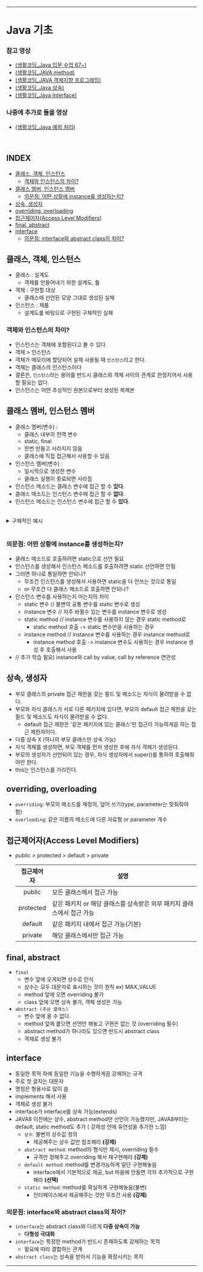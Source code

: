 ___
# Java 기초

### 참고 영상
- [(생활코딩_Java 입문 수업 67~)](https://www.youtube.com/playlist?list=PLuHgQVnccGMCeAy-2-llhw3nWoQKUvQck)
- [(생활코딩_JAVA method)](https://www.youtube.com/playlist?list=PLuHgQVnccGMDkdt3N9tT0aZPZx5-Ri2jo)
- [(생활코딩_JAVA 객체지향 프로그래밍)](https://www.youtube.com/playlist?list=PLuHgQVnccGMAb-e41kXPSIpmoz1RvHyN4)
- [(생활코딩_Java 상속)](https://www.youtube.com/playlist?list=PLuHgQVnccGMA1bRSk_SZrXMngx5iq03cc)
- [(생활코딩_Java Interface)](https://www.youtube.com/playlist?list=PLuHgQVnccGMDiv-rCwlN-YjLKWR6-SBbM)

### 나중에 추가로 들을 영상
- [(생활코딩_Java 예외 처리)](https://www.youtube.com/playlist?list=PLuHgQVnccGMCrFJLxpjhE0N5tvOVxJuVB)
<br/>

## INDEX
  - [클래스, 객체, 인스턴스](#클래스-객체-인스턴스)
    - [객체와 인스턴스의 차이?](#객체와-인스턴스의-차이)
  - [클래스 멤버, 인스턴스 멤버](#클래스-멤버-인스턴스-멤버)
    - [의문점: 어떤 상황에 instance를 생성하는지?](#의문점-어떤-상황에-instance를-생성하는지)
  - [상속, 생성자](#상속-생성자)
  - [overriding, overloading](#overriding-overloading)
  - [접근제어자(Access Level Modifiers)](#접근제어자access-level-modifiers)
  - [final, abstract](#final-abstract)
  - [interface](#interface)
    - [의문점: interface와 abstract class의 차이?](#의문점-interface와-abstract-class의-차이)
##

## 클래스, 객체, 인스턴스
- 클래스 : 설계도
  - 객체를 만들어내기 위한 설계도, 틀
- 객체 : 구현할 대상
  - 클래스에 선언된 모양 그대로 생성된 실체
- 인스턴스 : 제품
  - 설계도를 바탕으로 구현된 구체적인 실체

### 객체와 인스턴스의 차이?
- 인스턴스는 객체에 포함된다고 볼 수 있다.
- 객체 > 인스턴스
- 객체가 메모리에 할당되어 실제 사용될 때 `인스턴스`라고 한다.
- 객체는 클래스의 인스턴스이다
- 결론은, `인스턴스`라는 용어를 반드시 클래스와 객체 사이의 관계로 한정지어서 사용할 필요는 없다.
- 인스턴스는 어떤 추상적인 원본으로부터 생성된 복제본
##

## 클래스 멤버, 인스턴스 멤버
- 클래스 멤버(변수) :
  - 클래스 내부의 전역 변수
  - static, final
  - 한번 만들고 사라지지 않음
  - 클래스에 직접 접근해서 사용할 수 있음
- 인스턴스 멤버(변수) :
  - 일시적으로 생성한 변수
  - 클래스 실행이 종료되면 사라짐
- 인스턴스 메소드는 클래스 변수에 접근 할 수 **있다**.
- 클래스 메소드는 인스턴스 변수에 접근 할 수 **없다**.
- 인스턴스 메소드는 인스턴스 변수에 접근 할 수 **있다**.
<br>

<details>
<summary>구체적인 예시</summary>
<div markdown="1">

```java
class C1{
    static int static_variable = 1;
    int instance_variable = 2;

    static void static_static(){
        System.out.println(static_variable);
    }

    static void static_instance(){
        // 클래스 메소드에서는 인스턴스 변수에 접근 할 수 없다. 
        System.out.println(instance_variable);
    }
    
    void instance_static(){
        // 인스턴스 메소드에서는 클래스 변수에 접근 할 수 있다.
        System.out.println(static_variable);
    }

    void instance_instance(){        
        System.out.println(instance_variable);
    }
}

public class ClassMemberDemo {  
    public static void main(String[] args) {
        C1 c = new C1();

        // 인스턴스를 이용해서 정적 메소드에 접근 -> 성공
        // 인스턴스 메소드가 정적 변수에 접근 -> 성공
        c.static_static();

        // 인스턴스를 이용해서 정적 메소드에 접근 -> 성공
        // 정적 메소드가 인스턴스 변수에 접근 -> 실패
        c.static_instance();

        // 인스턴스를 이용해서 인스턴스 메소드에 접근 -> 성공
        // 인스턴스 메소드가 클래스 변수에 접근 -> 성공
        c.instance_static();

        // 인스턴스를 이용해서 인스턴스 메소드에 접근 -> 성공 
        // 인스턴스 메소드가 인스턴스 변수에 접근 -> 성공
        c.instance_instance();

        // 클래스를 이용해서 클래스 메소드에 접근 -> 성공
        // 클래스 메소드가 클래스 변수에 접근 -> 성공
        C1.static_static();

        // 클래스를 이용해서 클래스 메소드에 접근 -> 성공
        // 클래스 메소드가 인스턴스 변수에 접근 -> 실패
        C1.static_instance();

        // 클래스를 이용해서 인스턴스 메소드에 접근 -> 실패
        C1.instance_static();

        // 클래스를 이용해서 인스턴스 메소드에 접근 -> 실패
        C1.instance_instance();
    }
}
```

</div>
</details>
<br>

### 의문점: 어떤 상황에 instance를 생성하는지?
- 클래스 메소드로 호출하려면 static으로 선언 필요
- 인스턴스를 생성해서 인스턴스 메소드를 호출하려면 static 선언하면 안됨
- 그러면 하나로 통일하면 안되나?
  - 무조건 인스턴스를 생성해서 사용하면 static을 다 안쓰는 것으로 통일
  - or 무조건 다 클래스 메소드로 호출하면 안되나?
- 인스턴스 변수를 사용하는지 마는지의 차이
  - static 변수 // 불변의 공통 변수를 static 변수로 생성
  - instance 변수 // 자주 바뀔수 있는 변수를 instance 변수로 생성
  - static method // instance 변수를 사용하지 않는 경우 static method로
    - static method 호출 -> static 변수만을 사용하는 경우
  - instance method // instance 변수를 사용하는 경우 instance method로
    - instance method 호출 -> instance 변수도 사용하는 경우 instance 생성 후 호출해서 사용
- // 추가 학습 필요) instance와 call by value, call by reference 연관성
##

## 상속, 생성자
- 부모 클래스의 private 접근 제한을 갖는 필드 및 메소드는 자식이 물려받을 수 없다.
- 부모와 자식 클래스가 서로 다른 패키지에 있다면, 부모의 default 접근 제한을 갖는 필드 및 메소드도 자식이 물려받을 수 없다.
  - default 접근 제한은 '같은 패키지에 있는 클래스'만 접근이 가능하게끔 하는 접근 제한자이다.
- 다중 상속 X (하나의 부모 클래스만 상속 가능)
- 자식 객체를 생성하면, 부모 객체를 먼저 생성한 후에 자식 객체가 생성된다.
- 부모의 생성자가 선언되어 있는 경우, 자식 생성자에서 super()를 통하여 호출해줘야만 한다.
- this는 인스턴스를 가리킨다.
##

## overriding, overloading
- `overriding`: 부모의 메소드를 재정의, 덮어 쓰기(type, parameter는 맞춰줘야 함)
- `overloading`: 같은 이름의 메소드에 다른 자료형 or parameter 개수
##

## 접근제어자(Access Level Modifiers)
- public > protected > default > private

  |접근제어자|설명|
  |:--------:|----|
  |public    |모든 클래스에서 접근 가능|
  |protected |같은 패키지 or 해당 클래스를 상속받은 외부 패키지 클래스에서 접근 가능|
  |default   |같은 패키지 내에서 접근 가능(기본)|
  |private   |해당 클래스에서만 접근 가능|
##

## final, abstract
- `final`
  - 변수 앞에 오게되면 상수로 인식
  - 상수는 모두 대문자로 표시하는 것이 원칙 ex) MAX_VALUE
  - method 앞에 오면 overriding 불가
  - class 앞에 오면 상속 불가, 객체 생성은 가능
- `abstract (추상 클래스)`
  - 변수 앞에 올 수 없다.
  - method 앞에 붙으면 선언만 해놓고 구현은 없는 것 (overriding 필수)
  - abstract method가 하나라도 있으면 반드시 abstract class
  - 객체로 생성 불가
##

## interface
- 동일한 목적 하에 동일한 기능을 수행하게끔 강제하는 규격
- 주로 첫 글자는 대문자
- 명칭은 형용사로 많이 씀
- implements 해서 사용
- 객체로 생성 불가
- interface가 interface를 상속 가능(extends)
- JAVA8 이전에는 상수, abstract method만 선언이 가능했지만, JAVA8부터는 default, static method도 추가 ( 강제성 안에 유연성을 추가한 느낌)
  - `상수`: 불변의 상수값 정의
    - 제공해주는 상수 값만 참조해라 **(강제)**
  - `abstract method`: method의 형식만 제시, overriding 필수
    - 규격만 정해주고 overriding 해서 재구현해라 **(강제)**
  - `default method`: method를 변경가능하게 일단 구현해놓음
    - interface에서 기본적으로 제공, but 마음에 안들면 각자 추가적으로 구현해라 **(선택)**
  - `static method`: method를 확실하게 구현해놓음(불변)
    - 인터페이스에서 제공해주는 것만 무조건 사용 **(강제)**

### 의문점: interface와 abstract class의 차이?
- `interface`는 abstract class와 다르게 **다중 상속이 가능**
  - **다형성 극대화**
- `interface`는 특정한 method가 반드시 존재하도록 강제하는 목적
  - 필요에 따라 결합하는 관계
- `abstract class`는 상속을 받아서 기능을 확장시키는 목적
___